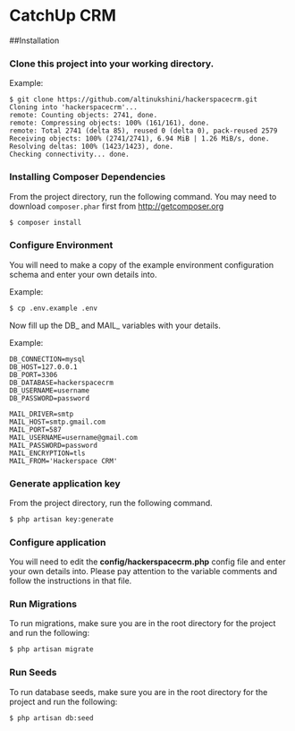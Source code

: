 # CatchUp CRM

##Installation



### Clone this project into your working directory.

Example:

```
$ git clone https://github.com/altinukshini/hackerspacecrm.git
Cloning into 'hackerspacecrm'...
remote: Counting objects: 2741, done.
remote: Compressing objects: 100% (161/161), done.
remote: Total 2741 (delta 85), reused 0 (delta 0), pack-reused 2579
Receiving objects: 100% (2741/2741), 6.94 MiB | 1.26 MiB/s, done.
Resolving deltas: 100% (1423/1423), done.
Checking connectivity... done.
```


### Installing Composer Dependencies

From the project directory, run the following command. You may need to download `composer.phar` first from http://getcomposer.org

```bash
$ composer install
```


### Configure Environment

You will need to make a copy of the example environment configuration schema and enter your own details into.

Example:

```bash
$ cp .env.example .env
```

Now fill up the DB_ and MAIL_ variables with your details.

Example:

```
DB_CONNECTION=mysql
DB_HOST=127.0.0.1
DB_PORT=3306
DB_DATABASE=hackerspacecrm
DB_USERNAME=username
DB_PASSWORD=password

MAIL_DRIVER=smtp
MAIL_HOST=smtp.gmail.com
MAIL_PORT=587
MAIL_USERNAME=username@gmail.com
MAIL_PASSWORD=password
MAIL_ENCRYPTION=tls
MAIL_FROM='Hackerspace CRM'
```

### Generate application key

From the project directory, run the following command.

```bash
$ php artisan key:generate
```


### Configure application

You will need to edit the **config/hackerspacecrm.php** config file and enter your own details into. Please pay attention to the variable comments and follow the instructions in that file.

### Run Migrations

To run migrations, make sure you are in the root directory for the project and run the following:

```bash
$ php artisan migrate
```

### Run Seeds

To run database seeds, make sure you are in the root directory for the project and run the following:

```bash
$ php artisan db:seed
```
